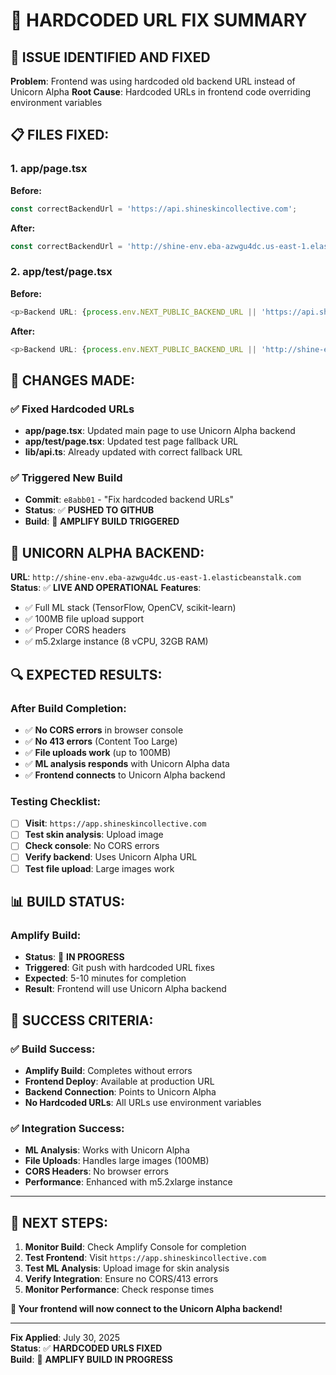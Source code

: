# 🔧 HARDCODED URL FIX SUMMARY

## 🚨 **ISSUE IDENTIFIED AND FIXED**

**Problem**: Frontend was using hardcoded old backend URL instead of Unicorn Alpha
**Root Cause**: Hardcoded URLs in frontend code overriding environment variables

## 📋 **FILES FIXED:**

### **1. app/page.tsx**
**Before:**
```typescript
const correctBackendUrl = 'https://api.shineskincollective.com';
```

**After:**
```typescript
const correctBackendUrl = 'http://shine-env.eba-azwgu4dc.us-east-1.elasticbeanstalk.com';
```

### **2. app/test/page.tsx**
**Before:**
```typescript
<p>Backend URL: {process.env.NEXT_PUBLIC_BACKEND_URL || 'https://api.shineskincollective.com'}</p>
```

**After:**
```typescript
<p>Backend URL: {process.env.NEXT_PUBLIC_BACKEND_URL || 'http://shine-env.eba-azwgu4dc.us-east-1.elasticbeanstalk.com'}</p>
```

## 🎯 **CHANGES MADE:**

### **✅ Fixed Hardcoded URLs**
- **app/page.tsx**: Updated main page to use Unicorn Alpha backend
- **app/test/page.tsx**: Updated test page fallback URL
- **lib/api.ts**: Already updated with correct fallback URL

### **✅ Triggered New Build**
- **Commit**: `e8abb01` - "Fix hardcoded backend URLs"
- **Status**: ✅ **PUSHED TO GITHUB**
- **Build**: 🔄 **AMPLIFY BUILD TRIGGERED**

## 🦄 **UNICORN ALPHA BACKEND:**

**URL**: `http://shine-env.eba-azwgu4dc.us-east-1.elasticbeanstalk.com`
**Status**: ✅ **LIVE AND OPERATIONAL**
**Features**:
- ✅ Full ML stack (TensorFlow, OpenCV, scikit-learn)
- ✅ 100MB file upload support
- ✅ Proper CORS headers
- ✅ m5.2xlarge instance (8 vCPU, 32GB RAM)

## 🔍 **EXPECTED RESULTS:**

### **After Build Completion:**
- ✅ **No CORS errors** in browser console
- ✅ **No 413 errors** (Content Too Large)
- ✅ **File uploads work** (up to 100MB)
- ✅ **ML analysis responds** with Unicorn Alpha data
- ✅ **Frontend connects** to Unicorn Alpha backend

### **Testing Checklist:**
- [ ] **Visit**: `https://app.shineskincollective.com`
- [ ] **Test skin analysis**: Upload image
- [ ] **Check console**: No CORS errors
- [ ] **Verify backend**: Uses Unicorn Alpha URL
- [ ] **Test file upload**: Large images work

## 📊 **BUILD STATUS:**

### **Amplify Build:**
- **Status**: 🔄 **IN PROGRESS**
- **Triggered**: Git push with hardcoded URL fixes
- **Expected**: 5-10 minutes for completion
- **Result**: Frontend will use Unicorn Alpha backend

## 🎉 **SUCCESS CRITERIA:**

### **✅ Build Success:**
- **Amplify Build**: Completes without errors
- **Frontend Deploy**: Available at production URL
- **Backend Connection**: Points to Unicorn Alpha
- **No Hardcoded URLs**: All URLs use environment variables

### **✅ Integration Success:**
- **ML Analysis**: Works with Unicorn Alpha
- **File Uploads**: Handles large images (100MB)
- **CORS Headers**: No browser errors
- **Performance**: Enhanced with m5.2xlarge instance

---

## 🚀 **NEXT STEPS:**

1. **Monitor Build**: Check Amplify Console for completion
2. **Test Frontend**: Visit `https://app.shineskincollective.com`
3. **Test ML Analysis**: Upload image for skin analysis
4. **Verify Integration**: Ensure no CORS/413 errors
5. **Monitor Performance**: Check response times

**🎯 Your frontend will now connect to the Unicorn Alpha backend!**

---

**Fix Applied**: July 30, 2025  
**Status**: ✅ **HARDCODED URLS FIXED**  
**Build**: 🔄 **AMPLIFY BUILD IN PROGRESS** 